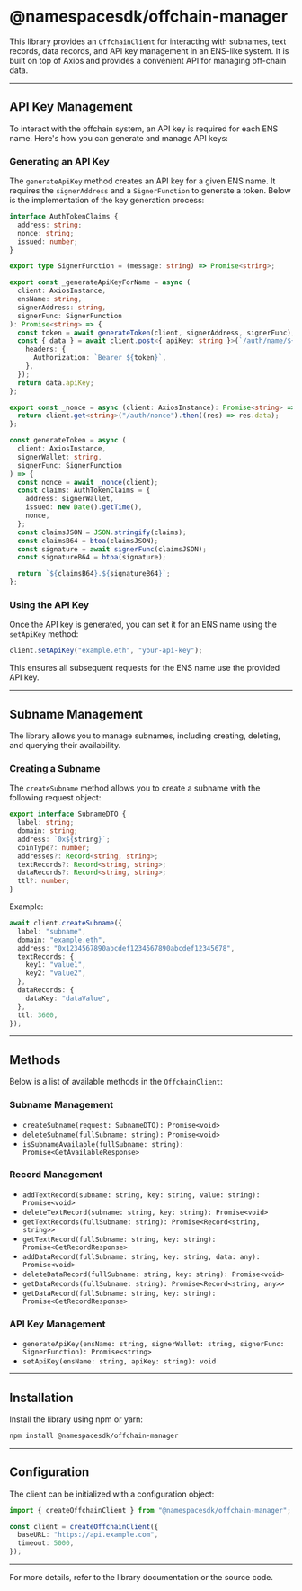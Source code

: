 # @namespacesdk/offchain-manager

This library provides an `OffchainClient` for interacting with subnames, text records, data records, and API key management in an ENS-like system. It is built on top of Axios and provides a convenient API for managing off-chain data.

---

## API Key Management

To interact with the offchain system, an API key is required for each ENS name. Here's how you can generate and manage API keys:

### Generating an API Key

The `generateApiKey` method creates an API key for a given ENS name. It requires the `signerAddress` and a `SignerFunction` to generate a token. Below is the implementation of the key generation process:

```typescript
interface AuthTokenClaims {
  address: string;
  nonce: string;
  issued: number;
}

export type SignerFunction = (message: string) => Promise<string>;

export const _generateApiKeyForName = async (
  client: AxiosInstance,
  ensName: string,
  signerAddress: string,
  signerFunc: SignerFunction
): Promise<string> => {
  const token = await generateToken(client, signerAddress, signerFunc);
  const { data } = await client.post<{ apiKey: string }>(`/auth/name/${ensName}`, {}, {
    headers: {
      Authorization: `Bearer ${token}`,
    },
  });
  return data.apiKey;
};

export const _nonce = async (client: AxiosInstance): Promise<string> => {
  return client.get<string>("/auth/nonce").then((res) => res.data);
};

const generateToken = async (
  client: AxiosInstance,
  signerWallet: string,
  signerFunc: SignerFunction
) => {
  const nonce = await _nonce(client);
  const claims: AuthTokenClaims = {
    address: signerWallet,
    issued: new Date().getTime(),
    nonce,
  };
  const claimsJSON = JSON.stringify(claims);
  const claimsB64 = btoa(claimsJSON);
  const signature = await signerFunc(claimsJSON);
  const signatureB64 = btoa(signature);

  return `${claimsB64}.${signatureB64}`;
};
```

### Using the API Key

Once the API key is generated, you can set it for an ENS name using the `setApiKey` method:

```typescript
client.setApiKey("example.eth", "your-api-key");
```

This ensures all subsequent requests for the ENS name use the provided API key.

---

## Subname Management

The library allows you to manage subnames, including creating, deleting, and querying their availability.

### Creating a Subname

The `createSubname` method allows you to create a subname with the following request object:

```typescript
export interface SubnameDTO {
  label: string;
  domain: string;
  address: `0x${string}`;
  coinType?: number;
  addresses?: Record<string, string>;
  textRecords?: Record<string, string>;
  dataRecords?: Record<string, string>;
  ttl?: number;
}
```

Example:

```typescript
await client.createSubname({
  label: "subname",
  domain: "example.eth",
  address: "0x1234567890abcdef1234567890abcdef12345678",
  textRecords: {
    key1: "value1",
    key2: "value2",
  },
  dataRecords: {
    dataKey: "dataValue",
  },
  ttl: 3600,
});
```

---

## Methods

Below is a list of available methods in the `OffchainClient`:

### Subname Management
- `createSubname(request: SubnameDTO): Promise<void>`
- `deleteSubname(fullSubname: string): Promise<void>`
- `isSubnameAvailable(fullSubname: string): Promise<GetAvailableResponse>`

### Record Management
- `addTextRecord(subname: string, key: string, value: string): Promise<void>`
- `deleteTextRecord(subname: string, key: string): Promise<void>`
- `getTextRecords(fullSubname: string): Promise<Record<string, string>>`
- `getTextRecord(fullSubname: string, key: string): Promise<GetRecordResponse>`
- `addDataRecord(fullSubname: string, key: string, data: any): Promise<void>`
- `deleteDataRecord(fullSubname: string, key: string): Promise<void>`
- `getDataRecords(fullSubname: string): Promise<Record<string, any>>`
- `getDataRecord(fullSubname: string, key: string): Promise<GetRecordResponse>`

### API Key Management
- `generateApiKey(ensName: string, signerWallet: string, signerFunc: SignerFunction): Promise<string>`
- `setApiKey(ensName: string, apiKey: string): void`

---

## Installation

Install the library using npm or yarn:

```bash
npm install @namespacesdk/offchain-manager
```

---

## Configuration

The client can be initialized with a configuration object:

```typescript
import { createOffchainClient } from "@namespacesdk/offchain-manager";

const client = createOffchainClient({
  baseURL: "https://api.example.com",
  timeout: 5000,
});
```

---

For more details, refer to the library documentation or the source code.
